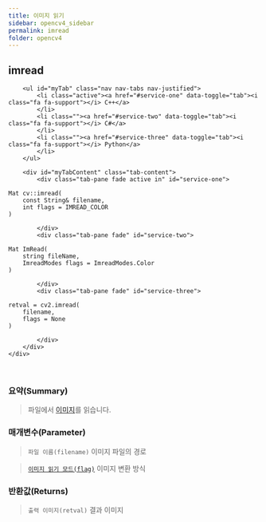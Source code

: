 ```yaml
---
title: 이미지 읽기
sidebar: opencv4_sidebar
permalink: imread
folder: opencv4
---
```


<div class="row">
    <div class="col-lg-12">
        <h2 class="page-header">imread</h2>
    </div>
    <div class="col-lg-12">

        <ul id="myTab" class="nav nav-tabs nav-justified">
            <li class="active"><a href="#service-one" data-toggle="tab"><i class="fa fa-support"></i> C++</a>
            </li>
            <li class=""><a href="#service-two" data-toggle="tab"><i class="fa fa-support"></i> C#</a>
            </li>
            <li class=""><a href="#service-three" data-toggle="tab"><i class="fa fa-support"></i> Python</a>
            </li>
        </ul>

        <div id="myTabContent" class="tab-content">
            <div class="tab-pane fade active in" id="service-one">
<pre class="prettyprint"><code class="language-cpp">Mat cv::imread(
    const String& filename,
    int flags = IMREAD_COLOR
)</code></pre>
            </div>
            <div class="tab-pane fade" id="service-two">
<pre class="prettyprint"><code class="language-cs">Mat ImRead(
    string fileName, 
    ImreadModes flags = ImreadModes.Color
)</code></pre>
            </div>
            <div class="tab-pane fade" id="service-three">
<pre class="prettyprint"><code class="language-py">retval = cv2.imread(
    filename,
    flags = None
)</code></pre>
            </div>
        </div>
    </div>
</div>

<br>

### 요약(Summary)

> 파일에서 [이미지](imageExt)를 읽습니다.

### 매개변수(Parameter)

> `파일 이름(filename)` 이미지 파일의 경로

> [`이미지 읽기 모드(flag)`](imreadModes) 이미지 변환 방식

### 반환값(Returns)

> `출력 이미지(retval)` 결과 이미지